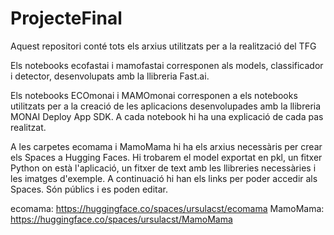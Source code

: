 # ProjecteFinal
Aquest repositori conté tots els arxius utilitzats per a la realització del TFG

Els notebooks ecofastai i mamofastai corresponen als models, classificador i detector, desenvolupats amb la llibreria Fast.ai. 

Els notebooks ECOmonai i MAMOmonai corresponen a els notebooks utilitzats per a la creació de les aplicacions desenvolupades amb la llibreria MONAI Deploy App SDK. 
A cada notebook hi ha una explicació de cada pas realitzat. 

A les carpetes ecomama i MamoMama hi ha els arxius necessàris per crear els Spaces a Hugging Faces. Hi trobarem el model exportat en pkl, un fitxer Python on està l'aplicació, un fitxer de text amb les llibreries necessàries i les imatges d'exemple. 
A continuació hi han els links per poder accedir als Spaces. Són públics i es poden editar. 

ecomama: https://huggingface.co/spaces/ursulacst/ecomama
MamoMama: https://huggingface.co/spaces/ursulacst/MamoMama


